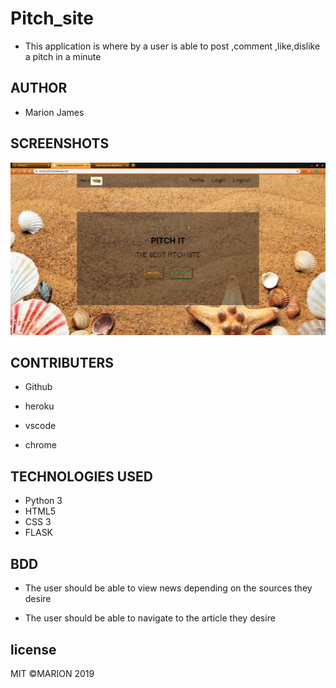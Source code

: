 # Pitch_site

- This application is where by a user is able to post ,comment ,like,dislike a  pitch in a minute

## AUTHOR

- Marion James

## SCREENSHOTS

![LANDING PAGE](https://github.com/Marionjames-ally/Pitch_site/blob/master/app/static/pics/save.png?raw=true)

## CONTRIBUTERS

- Github

- heroku

- vscode

- chrome

## TECHNOLOGIES USED

- Python 3
- HTML5
- CSS 3
- FLASK

## BDD

- The user should be able to view news depending on the sources they desire

- The user should be able to navigate to the article they desire

## license

MIT &copy;MARION 2019
